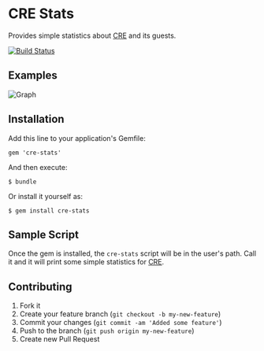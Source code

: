 # CRE Stats

Provides simple statistics about [CRE](http://cre.fm/) and its guests.

[![Build Status](https://secure.travis-ci.org/nerab/cre-stats.png?branch=master)](http://travis-ci.org/nerab/cre-stats)

## Examples

![Graph](/nerab/cre-stats/raw/master/examples/episodes_by_year.png)

## Installation

Add this line to your application's Gemfile:

    gem 'cre-stats'

And then execute:

    $ bundle

Or install it yourself as:

    $ gem install cre-stats

## Sample Script

Once the gem is installed, the `cre-stats` script will be in the user's path. Call it and it will print some simple statistics for [CRE](http://cre.fm/).

## Contributing

1. Fork it
2. Create your feature branch (`git checkout -b my-new-feature`)
3. Commit your changes (`git commit -am 'Added some feature'`)
4. Push to the branch (`git push origin my-new-feature`)
5. Create new Pull Request
